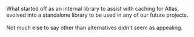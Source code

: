 What started off as an internal library to assist with caching for Atlas, evolved into a standalone library to be used in any of our future projects.
\
\
Not much else to say other than alternatives didn't seem as appealing.
